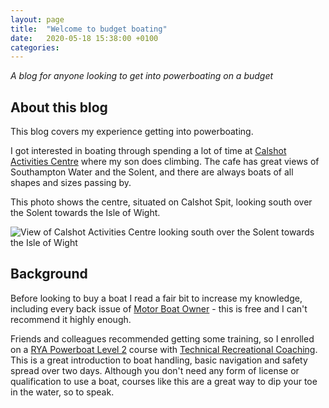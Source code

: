 ```yaml
---
layout: page
title:  "Welcome to budget boating"
date:   2020-05-18 15:38:00 +0100
categories:
---
```

*A blog for anyone looking to get into powerboating on a budget*

## About this blog
This blog covers my experience getting into powerboating.

I got interested in boating through spending a lot of time at [Calshot Activities Centre](https://www.hants.gov.uk/thingstodo/outdoorcentres/ourcentres/calshot) where my son does climbing. The cafe has great views of Southampton Water and the Solent, and there are always boats of all shapes and sizes passing by.

This photo shows the centre, situated on Calshot Spit, looking south over the Solent towards the Isle of Wight.

![View of Calshot Activities Centre looking south over the Solent towards the Isle of Wight](/budget-boating/images/calshot.jpg)

<script src="https://embed.github.com/view/geojson/gdunlop/budget-boating/master/location.geojson?height=400&width=500"></script>

## Background
Before looking to buy a boat I read a fair bit to increase my knowledge, including every back issue of [Motor Boat Owner](http://www.motorboatowner.co.uk) - this is free and I can't recommend it highly enough.

Friends and colleagues recommended getting some training, so I enrolled on a [RYA Powerboat Level 2](https://www.rya.org.uk/courses-training/courses/powerboat/Pages/level-2.aspx) course with [Technical Recreational Coaching](https://www.technical-recreational-coaching.co.uk). This is a great introduction to boat handling, basic navigation and safety spread over two days. Although you don't need any form of license or qualification to use a boat, courses like this are a great way to dip your toe in the water, so to speak.
